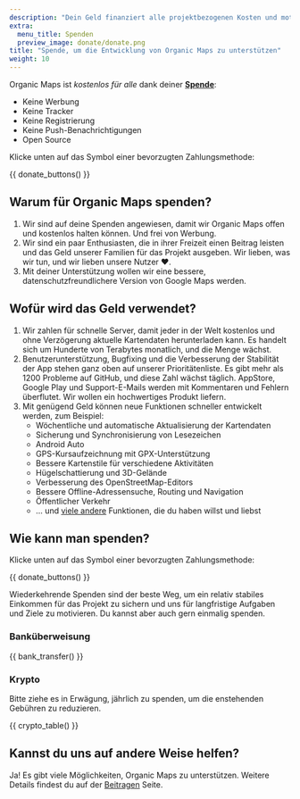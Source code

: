 ```yaml
---
description: "Dein Geld finanziert alle projektbezogenen Kosten und motiviert uns, Organic Maps zu verbessern."
extra:
  menu_title: Spenden
  preview_image: donate/donate.png
title: "Spende, um die Entwicklung von Organic Maps zu unterstützen"
weight: 10
---
```


Organic Maps ist _kostenlos für alle_ dank deiner **[Spende][stripe]**:

- Keine Werbung
- Keine Tracker
- Keine Registrierung
- Keine Push-Benachrichtigungen
- Open Source

Klicke unten auf das Symbol einer bevorzugten Zahlungsmethode:

{{ donate_buttons() }}

## Warum für Organic Maps spenden?

1. Wir sind auf deine Spenden angewiesen, damit wir Organic Maps offen und
   kostenlos halten können. Und frei von Werbung.
2. Wir sind ein paar Enthusiasten, die in ihrer Freizeit einen Beitrag
   leisten und das Geld unserer Familien für das Projekt ausgeben. Wir
   lieben, was wir tun, und wir lieben unsere Nutzer ❤️.
3. Mit deiner Unterstützung wollen wir eine bessere,
   datenschutzfreundlichere Version von Google Maps werden.

## Wofür wird das Geld verwendet?

1. Wir zahlen für schnelle Server, damit jeder in der Welt kostenlos und
   ohne Verzögerung aktuelle Kartendaten herunterladen kann. Es handelt
   sich um Hunderte von Terabytes monatlich, und die Menge wächst.
2. Benutzerunterstützung, Bugfixing und die Verbesserung der Stabilität der
   App stehen ganz oben auf unserer Prioritätenliste. Es gibt mehr als 1200
   Probleme auf GitHub, und diese Zahl wächst täglich. AppStore, Google
   Play und Support-E-Mails werden mit Kommentaren und Fehlern
   überflutet. Wir wollen ein hochwertiges Produkt liefern.
3. Mit genügend Geld können neue Funktionen schneller entwickelt werden, zum
   Beispiel:
   - Wöchentliche und automatische Aktualisierung der Kartendaten
   - Sicherung und Synchronisierung von Lesezeichen
   - Android Auto
   - GPS-Kursaufzeichnung mit GPX-Unterstützung
   - Bessere Kartenstile für verschiedene Aktivitäten
   - Hügelschattierung und 3D-Gelände
   - Verbesserung des OpenStreetMap-Editors
   - Bessere Offline-Adressensuche, Routing und Navigation
   - Öffentlicher Verkehr
   - … und [viele andere][github issues] Funktionen, die du haben willst und
     liebst

## Wie kann man spenden?

Klicke unten auf das Symbol einer bevorzugten Zahlungsmethode:

{{ donate_buttons() }}

Wiederkehrende Spenden sind der beste Weg, um ein relativ stabiles Einkommen
für das Projekt zu sichern und uns für langfristige Aufgaben und Ziele zu
motivieren. Du kannst aber auch gern einmalig spenden.

### Banküberweisung

{{ bank_transfer() }}

### Krypto

Bitte ziehe es in Erwägung, jährlich zu spenden, um die enstehenden Gebühren
zu reduzieren.

{{ crypto_table() }}

## Kannst du uns auf andere Weise helfen?

Ja! Es gibt viele Möglichkeiten, Organic Maps zu unterstützen. Weitere
Details findest du auf der [Beitragen](@/support-us/index.de.md) Seite.

[stripe]: https://donate.organicmaps.app/ "Über Stripe spenden"
[github issues]: https://github.com/organicmaps/organicmaps/issues "GitHub Issues"
